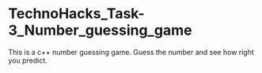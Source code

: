 # TechnoHacks_Task-3_Number_guessing_game
This is a c++ number guessing game. Guess the number and see how right you predict.
